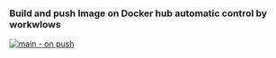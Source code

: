 ### Build and push Image on Docker hub automatic control by workwlows
[![main - on push](https://github.com/Abra19/docker-first-deploy/actions/workflows/main.yml/badge.svg)](https://github.com/Abra19/docker-first-deploy/actions/workflows/main.yml)

